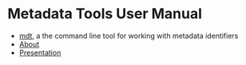 
# Metadata Tools User Manual

- [mdt](mdt.1.md), a the command line tool for working with metadata identifiers
- [About](about.md)
- [Presentation](presentations/presentation1.md)


